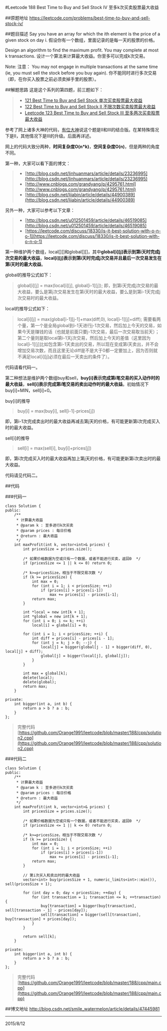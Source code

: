 #Leetcode 188 Best Time to Buy and Sell Stock IV 至多k次买卖股票最大收益

##原题地址
https://leetcode.com/problems/best-time-to-buy-and-sell-stock-iv/

##题目描述
Say you have an array for which the ith element is the price of a given stock on day i.
假设你有一个数组，里面记录的是每一天的股票的价格。

Design an algorithm to find the maximum profit. You may complete at most k transactions.
设计一个算法来计算最大收益。你至多可以完成k次交易。

Note:
注意：
You may not engage in multiple transactions at the same time (ie, you must sell the stock before you buy again).
你不能同时进行多次交易（即，在你买入股票之前必须卖掉手里的股票）。

##解题思路
这是这个系列的第四题，前三题如下：
> - [121 Best Time to Buy and Sell Stock 单次买卖股票最大收益 ](http://blog.csdn.net/smile_watermelon/article/details/46810549)
> - [122 Best Time to Buy and Sell Stock II 不限次数买卖股票最大收益](http://blog.csdn.net/smile_watermelon/article/details/46810121)
> - [Leetcode 123 Best Time to Buy and Sell Stock III 至多两次买卖股票最大收益](http://blog.csdn.net/smile_watermelon/article/details/46810503)

参考了网上诸多大神的代码，[有位大神](http://www.cnblogs.com/grandyang/p/4295761.html)说这个题是II和III的结合版。在某特殊情况下是II，其他情况下是III的升级。后面再详述。

网上的代码大致分两种，**时间复杂度O(n*k)**，**空间复杂度O(n)**，但是两种的角度不同。

第一种，大家可以看下面的博文：
> - [http://blog.csdn.net/linhuanmars/article/details/23236995](http://blog.csdn.net/linhuanmars/article/details/23236995)
> - [http://www.cnblogs.com/grandyang/p/4295761.html](http://www.cnblogs.com/grandyang/p/4295761.html)
> - [http://blog.csdn.net/ljiabin/article/details/44900389](http://blog.csdn.net/ljiabin/article/details/44900389)

另外一种，大家可以参考以下文章：
> - [http://blog.csdn.net/u012501459/article/details/46519085](http://blog.csdn.net/u012501459/article/details/46519085)
> - [https://leetcode.com/discuss/18330/is-it-best-solution-with-o-n-o-1](https://leetcode.com/discuss/18330/is-it-best-solution-with-o-n-o-1)

第一种维护两个数组，local[][]和global[][]，其中**global[i][j]表示到第i天时完成j次交易的最大收益**，**local[i][j]表示到第i天时完成j次交易并且最后一次交易发生在第i天时的最大收益**。

global的推导公式如下：
> global[i][j] = max(local[i][j], global[i-1][j]);
即，到第i天完成j次交易的最大收益，要么是第j次交易发生在第i天时的最大收益，要么是到第i-1天完成j次交易时的最大收益。

local的推导公式如下：
> local[i][j] = max(global[i-1][j-1]+max(diff,0), local[i-1][j]+diff);
需要看两个量，第一个是全局global到i-1天进行j-1次交易，然后加上今天的交易，如果今天是赚钱的话（也就是前面只要j-1次交易，最后一次交易取当前天）；第二个量则是取local第i-1天j次交易，然后加上今天的差值（这里因为local[i-1][j]比如包含第i-1天卖出的交易，所以现在变成第i天卖出，并不会增加交易次数，而且这里无论diff是不是大于0都一定要加上，因为否则就不满足local[i][j]必须在最后一天卖出的条件了）。

代码请看代码一。

第二种想法是维护两个数组buy和sell，**buy[i]表示完成第i笔交易的买入动作时的最大收益**，**sell[i]表示完成第i笔交易的卖出动作时的最大收益**。初始情况下buy[i]=MIN，sell[i]=0。

buy[i]的推导
> buy[i] = max(buy[i], sell[i-1]-prices[j])

即，第i-1次完成卖出时的最大收益再减去第j天的价格，有可能更新第i次完成买入时的最大收益。

sell[i]的推导
> sell[i] = max(sell[i], buy[i]+prices[j])

即，第i次完成买入时的最大收益再加上第j天的价格，有可能更新第i次卖出时的最大收益。

代码请见代码二。

##代码

###代码一

```
class Solution {
public:
    /**
     * 计算最大收益
     * @param k : 至多进行k次买卖
     * @param prices : 每日价格
     * @return : 最大收益 
     */
    int maxProfit(int k, vector<int>& prices) {
        int pricesSize = prices.size();

        /* 如果价格数据为空或只有一个数据，或者不能进行买卖，返回0  */
        if (pricesSize <= 1 || k <= 0) return 0;

        /* k>=pricesSize，相当于不限交易次数 */
        if (k >= pricesSize) {
            int max = 0;
            for (int i = 1; i < pricesSize; ++i)
                if (prices[i] > prices[i-1])
                    max += prices[i] - prices[i-1];
            return max;
        }

        int *local = new int[k + 1];
        int *global = new int[k + 1];
        for (int i = 0; i <= k; ++i)
            local[i] = global[i] = 0;

        for (int i = 1; i < pricesSize; ++i) {
            int diff = prices[i] - prices[i - 1];
            for (int j = k; j > 0; --j) {
                local[j] = bigger(global[j - 1] + bigger(diff, 0), local[j] + diff);
                global[j] = bigger(local[j], global[j]);
            }
        }

        int max = global[k];
        delete(local);
        delete(global);
        return max;
    }

private:
    int bigger(int a, int b) {
        return a > b ? a : b;
    }
};
```
> 完整代码  [https://github.com/Orange1991/leetcode/blob/master/188/cpp/solution2.cpp](https://github.com/Orange1991/leetcode/blob/master/188/cpp/solution2.cpp)

###代码二

```
class Solution {
public:
    /**
     * 计算最大收益
     * @param k : 至多进行k次买卖
     * @param prices : 每日价格
     * @return : 最大收益 
     */
    int maxProfit(int k, vector<int>& prices) {
        int pricesSize = prices.size();

        /* 如果价格数据为空或只有一个数据，或者不能进行买卖，返回0  */
        if (pricesSize <= 1 || k <= 0) return 0;

        /* k>=pricesSize，相当于不限交易次数 */
        if (k >= pricesSize) {
            int max = 0;
            for (int i = 1; i < pricesSize; ++i)
                if (prices[i] > prices[i-1])
                    max += prices[i] - prices[i-1];
            return max;
        }

        // 第i次买入和卖出时的最大收益
        vector<int> buy(pricesSize + 1, numeric_limits<int>::min()), sell(pricesSize + 1); 
    
        for (int day = 0; day < pricesSize; ++day) {
            for (int transaction = 1; transaction <= k; ++transaction) {
                buy[transaction] = bigger(buy[transaction], sell[transaction - 1] - prices[day]);
                sell[transaction] = bigger(sell[transaction], buy[transaction] + prices[day]);
            }
        }

        return sell[k];
    }

private:
    int bigger(int a, int b) {
        return a > b ? a : b;
    }
};
```
> 完整代码 [https://github.com/Orange1991/leetcode/blob/master/188/cpp/main.cpp](https://github.com/Orange1991/leetcode/blob/master/188/cpp/main.cpp)

##博文地址
http://blog.csdn.net/smile_watermelon/article/details/47445981

---
2015/8/12


